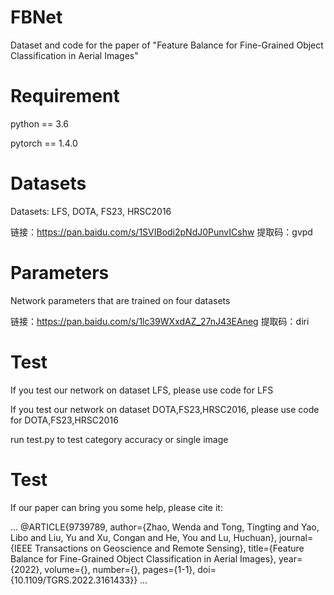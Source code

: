 # FBNet
Dataset and code for the paper of "Feature Balance for Fine-Grained Object
Classification in Aerial Images"
# Requirement
python == 3.6

pytorch == 1.4.0
# Datasets
Datasets: LFS, DOTA, FS23, HRSC2016

链接：https://pan.baidu.com/s/1SVIBodi2pNdJ0PunvICshw 提取码：gvpd
# Parameters
Network parameters that are trained on four datasets

链接：https://pan.baidu.com/s/1lc39WXxdAZ_27nJ43EAneg 提取码：diri
# Test
If you test our network on dataset LFS, please use code for LFS

If you test our network on dataset DOTA,FS23,HRSC2016, please use code for DOTA,FS23,HRSC2016

run test.py to test category accuracy or single image

# Test

If our paper can bring you some help, please cite it: 

...
@ARTICLE{9739789,
  author={Zhao, Wenda and Tong, Tingting and Yao, Libo and Liu, Yu and Xu, Congan and He, You and Lu, Huchuan},
  journal={IEEE Transactions on Geoscience and Remote Sensing}, 
  title={Feature Balance for Fine-Grained Object Classification in Aerial Images}, 
  year={2022},
  volume={},
  number={},
  pages={1-1},
  doi={10.1109/TGRS.2022.3161433}}
...

